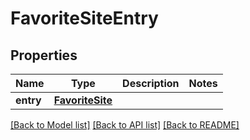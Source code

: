 # FavoriteSiteEntry

## Properties
Name | Type | Description | Notes
------------ | ------------- | ------------- | -------------
**entry** | [**FavoriteSite**](FavoriteSite.md) |  | 

[[Back to Model list]](../README.md#documentation-for-models) [[Back to API list]](../README.md#documentation-for-api-endpoints) [[Back to README]](../README.md)

